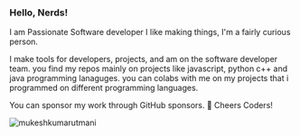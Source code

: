 <h3 >Hello, Nerds! </h3>
I am Passionate Software developer
I like making things, I'm a fairly curious person.

I make tools for developers, projects, and am on the software developer team. you find my repos mainly on projects like javascript, python c++ and java programming lanaguges. you can colabs with me on my projects that i programmed on different programming languages. 

You can sponsor my work through GitHub sponsors.
🥂 Cheers Coders!






<p><img align="center" src="https://github-readme-stats.vercel.app/api/top-langs?username=mukeshkumarutmani&show_icons=true&locale=en&layout=compact" alt="mukeshkumarutmani" /></p>




